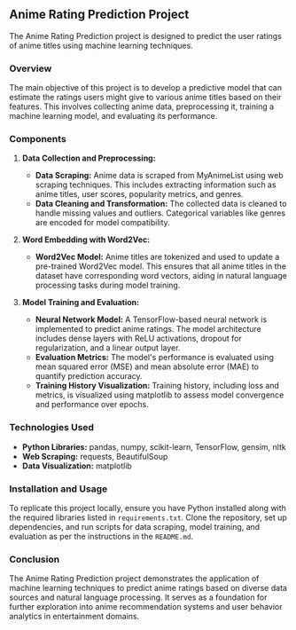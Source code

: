 ## Anime Rating Prediction Project

The Anime Rating Prediction project is designed to predict the user ratings of anime titles using machine learning techniques.

### Overview

The main objective of this project is to develop a predictive model that can estimate the ratings users might give to various anime titles based on their features. This involves collecting anime data, preprocessing it, training a machine learning model, and evaluating its performance.

### Components

1. **Data Collection and Preprocessing:**
   - **Data Scraping:** Anime data is scraped from MyAnimeList using web scraping techniques. This includes extracting information such as anime titles, user scores, popularity metrics, and genres.
   - **Data Cleaning and Transformation:** The collected data is cleaned to handle missing values and outliers. Categorical variables like genres are encoded for model compatibility.

2. **Word Embedding with Word2Vec:**
   - **Word2Vec Model:** Anime titles are tokenized and used to update a pre-trained Word2Vec model. This ensures that all anime titles in the dataset have corresponding word vectors, aiding in natural language processing tasks during model training.

3. **Model Training and Evaluation:**
   - **Neural Network Model:** A TensorFlow-based neural network is implemented to predict anime ratings. The model architecture includes dense layers with ReLU activations, dropout for regularization, and a linear output layer.
   - **Evaluation Metrics:** The model's performance is evaluated using mean squared error (MSE) and mean absolute error (MAE) to quantify prediction accuracy.
   - **Training History Visualization:** Training history, including loss and metrics, is visualized using matplotlib to assess model convergence and performance over epochs.

### Technologies Used

- **Python Libraries:** pandas, numpy, scikit-learn, TensorFlow, gensim, nltk
- **Web Scraping:** requests, BeautifulSoup
- **Data Visualization:** matplotlib

### Installation and Usage

To replicate this project locally, ensure you have Python installed along with the required libraries listed in `requirements.txt`. Clone the repository, set up dependencies, and run scripts for data scraping, model training, and evaluation as per the instructions in the `README.md`.

### Conclusion

The Anime Rating Prediction project demonstrates the application of machine learning techniques to predict anime ratings based on diverse data sources and natural language processing. It serves as a foundation for further exploration into anime recommendation systems and user behavior analytics in entertainment domains.